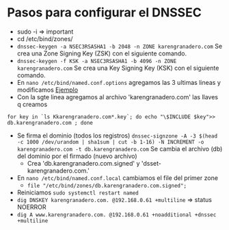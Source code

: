 # Pasos para configurar el DNSSEC

- sudo -i => important
- cd /etc/bind/zones/
- `dnssec-keygen -a NSEC3RSASHA1 -b 2048 -n ZONE karengranadero.com` Se crea una Zone Signing Key (ZSK) con el siguiente comando.
- `dnssec-keygen -f KSK -a NSEC3RSASHA1 -b 4096 -n ZONE karengranadero.com` Se crea una Key Signing Key (KSK) con el siguiente comando.
- En `nano /etc/bind/named.conf.options` agregamos las 3 ultimas lineas y modificamos [Ejemplo](./named.conf.options)
- Con la sgte linea agregamos al archivo 'karengranadero.com' las llaves q creamos

```
for key in `ls Kkarengranadero.com*.key`; do echo "\$INCLUDE $key">> db.karengranadero.com ; done
```

- Se firma el dominio (todos los registros) `dnssec-signzone -A -3 $(head -c 1000 /dev/urandom | sha1sum | cut -b 1-16) -N INCREMENT -o karengranadero.com -t db.karengranadero.com` Se cambia el archivo (db) del dominio por el firmado (nuevo archivo)
  - Crea 'db.karengranadero.com.signed' y 'dsset-karengranadero.com.'
- En `nano /etc/bind/named.conf.local` cambiamos el file del primer zone
  - `file "/etc/bind/zones/db.karengranadero.com.signed";`
- Reiniciamos `sudo systemctl restart named`
- `dig DNSKEY karengranadero.com. @192.168.0.61 +multiline` => status NOERROR
- `dig A www.karengranadero.com. @192.168.0.61 +noadditional +dnssec +multiline`
